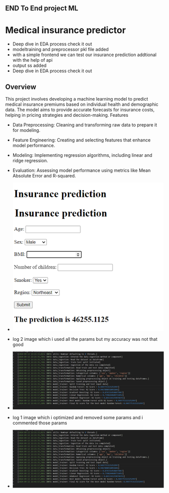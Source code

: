 ## END To End project ML

# Medical insurance predictor 

- Deep dive in EDA process check it out 
- modeltraining and  preprocessor pkl file added
- with a simple frontend we can test our insurance prediction addtional with the help of api 
- output ss added
- Deep dive in EDA process check it out
## **Overview**
This project involves developing a machine learning model to predict medical insurance premiums based on individual health and demographic data. The model aims to provide accurate forecasts for insurance costs, helping in pricing strategies and decision-making.
Features
- Data Preprocessing: Cleaning and transforming raw data to prepare it for modeling.
- Feature Engineering: Creating and selecting features that enhance model performance.
- Modeling: Implementing regression algorithms, including linear and ridge regression.
- Evaluation: Assessing model performance using metrics like Mean Absolute Error and R-squared.

- ![Insurance Predictor Overview](images/output1.png)

- log 2 image which i used all the params but my accuracy was not that good

- ![Insurance Predictor Overview](images/log2.png)

- log 1 image which i optimized and removed some params  and i commented those params  

- ![Insurance Predictor Overview](images/log2.png)

